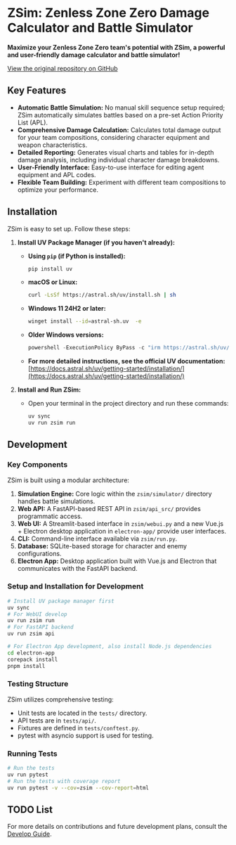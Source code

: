 # ZSim: Zenless Zone Zero Damage Calculator and Battle Simulator

**Maximize your Zenless Zone Zero team's potential with ZSim, a powerful and user-friendly damage calculator and battle simulator!** 

[View the original repository on GitHub](https://github.com/ZZZSimulator/ZSim)

## Key Features

*   **Automatic Battle Simulation:**  No manual skill sequence setup required; ZSim automatically simulates battles based on a pre-set Action Priority List (APL).
*   **Comprehensive Damage Calculation:** Calculates total damage output for your team compositions, considering character equipment and weapon characteristics.
*   **Detailed Reporting:** Generates visual charts and tables for in-depth damage analysis, including individual character damage breakdowns.
*   **User-Friendly Interface:** Easy-to-use interface for editing agent equipment and APL codes.
*   **Flexible Team Building:**  Experiment with different team compositions to optimize your performance.

## Installation

ZSim is easy to set up.  Follow these steps:

1.  **Install UV Package Manager (if you haven't already):**

    *   **Using `pip` (if Python is installed):**
        ```bash
        pip install uv
        ```
    *   **macOS or Linux:**
        ```bash
        curl -LsSf https://astral.sh/uv/install.sh | sh
        ```
    *   **Windows 11 24H2 or later:**
        ```bash
        winget install --id=astral-sh.uv  -e
        ```
    *   **Older Windows versions:**
        ```powershell
        powershell -ExecutionPolicy ByPass -c "irm https://astral.sh/uv/install.ps1 | iex"
        ```
    *   **For more detailed instructions, see the official UV documentation:** [https://docs.astral.sh/uv/getting-started/installation/](https://docs.astral.sh/uv/getting-started/installation/)

2.  **Install and Run ZSim:**

    *   Open your terminal in the project directory and run these commands:
        ```bash
        uv sync
        uv run zsim run
        ```

## Development

### Key Components

ZSim is built using a modular architecture:

1.  **Simulation Engine:** Core logic within the `zsim/simulator/` directory handles battle simulations.
2.  **Web API:**  A FastAPI-based REST API in `zsim/api_src/` provides programmatic access.
3.  **Web UI:**  A Streamlit-based interface in `zsim/webui.py` and a new Vue.js + Electron desktop application in `electron-app/` provide user interfaces.
4.  **CLI:**  Command-line interface available via `zsim/run.py`.
5.  **Database:** SQLite-based storage for character and enemy configurations.
6.  **Electron App:** Desktop application built with Vue.js and Electron that communicates with the FastAPI backend.

### Setup and Installation for Development

```bash
# Install UV package manager first
uv sync
# For WebUI develop
uv run zsim run 
# For FastAPI backend
uv run zsim api

# For Electron App development, also install Node.js dependencies
cd electron-app
corepack install
pnpm install
```

### Testing Structure

ZSim utilizes comprehensive testing:

*   Unit tests are located in the `tests/` directory.
*   API tests are in `tests/api/`.
*   Fixtures are defined in `tests/conftest.py`.
*   pytest with asyncio support is used for testing.

### Running Tests

```bash
# Run the tests
uv run pytest
# Run the tests with coverage report
uv run pytest -v --cov=zsim --cov-report=html
```

## TODO List

For more details on contributions and future development plans, consult the [Develop Guide](https://github.com/ZZZSimulator/ZSim/wiki/%E8%B4%A1%E7%8C%AE%E6%8C%87%E5%8D%97-Develop-Guide).